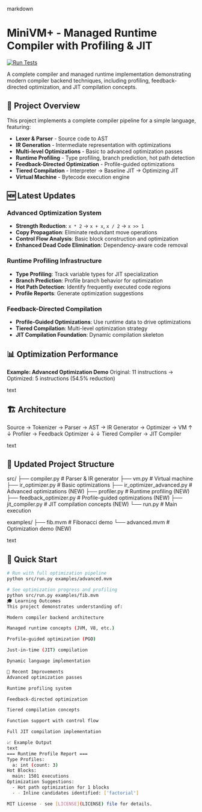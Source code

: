markdown

# MiniVM+ - Managed Runtime Compiler with Profiling & JIT

[![Run Tests](https://github.com/yourusername/minivm-plus/actions/workflows/test.yml/badge.svg)](https://github.com/yourusername/minivm-plus/actions/workflows/test.yml)

A complete compiler and managed runtime implementation demonstrating modern compiler backend techniques, including profiling, feedback-directed optimization, and JIT compilation concepts.

## 🎯 Project Overview

This project implements a complete compiler pipeline for a simple language, featuring:

- **Lexer & Parser** - Source code to AST
- **IR Generation** - Intermediate representation with optimizations
- **Multi-level Optimizations** - Basic to advanced optimization passes
- **Runtime Profiling** - Type profiling, branch prediction, hot path detection
- **Feedback-Directed Optimization** - Profile-guided optimizations
- **Tiered Compilation** - Interpreter → Baseline JIT → Optimizing JIT
- **Virtual Machine** - Bytecode execution engine

## 🆕 Latest Updates

### Advanced Optimization System

- **Strength Reduction**: `x * 2` → `x + x`, `x / 2` → `x >> 1`
- **Copy Propagation**: Eliminate redundant move operations
- **Control Flow Analysis**: Basic block construction and optimization
- **Enhanced Dead Code Elimination**: Dependency-aware code removal

### Runtime Profiling Infrastructure

- **Type Profiling**: Track variable types for JIT specialization
- **Branch Prediction**: Profile branch behavior for optimization
- **Hot Path Detection**: Identify frequently executed code regions
- **Profile Reports**: Generate optimization suggestions

### Feedback-Directed Compilation

- **Profile-Guided Optimizations**: Use runtime data to drive optimizations
- **Tiered Compilation**: Multi-level optimization strategy
- **JIT Compilation Foundation**: Dynamic compilation skeleton

## 📊 Optimization Performance

**Example: Advanced Optimization Demo**
Original: 11 instructions → Optimized: 5 instructions (54.5% reduction)

text

## 🏗️ Architecture

Source → Tokenizer → Parser → AST → IR Generator → Optimizer → VM
↑ ↓
Profiler → Feedback Optimizer
↓ ↓
Tiered Compiler → JIT Compiler

text

## 📁 Updated Project Structure

src/
├── compiler.py # Parser & IR generator
├── vm.py # Virtual machine
├── ir_optimizer.py # Basic optimizations
├── ir_optimizer_advanced.py # Advanced optimizations (NEW)
├── profiler.py # Runtime profiling (NEW)
├── feedback_optimizer.py # Profile-guided optimizations (NEW)
├── jit_compiler.py # JIT compilation concepts (NEW)
└── run.py # Main execution

examples/
├── fib.mvm # Fibonacci demo
└── advanced.mvm # Optimization demo (NEW)

text

## 🚀 Quick Start

```bash
# Run with full optimization pipeline
python src/run.py examples/advanced.mvm

# See optimization progress and profiling
python src/run.py examples/fib.mvm
🎓 Learning Outcomes
This project demonstrates understanding of:

Modern compiler backend architecture

Managed runtime concepts (JVM, V8, etc.)

Profile-guided optimization (PGO)

Just-in-time (JIT) compilation

Dynamic language implementation

🔄 Recent Improvements
Advanced optimization passes

Runtime profiling system

Feedback-directed optimization

Tiered compilation concepts

Function support with control flow

Full JIT compilation implementation

📈 Example Output
text
=== Runtime Profile Report ===
Type Profiles:
  a: int (count: 3)
Hot Blocks:
  main: 1501 executions
Optimization Suggestions:
  - Hot path optimization for 1 blocks
  - - Inline candidates identified: ['factorial']

MIT License - see [LICENSE](LICENSE) file for details.
```
